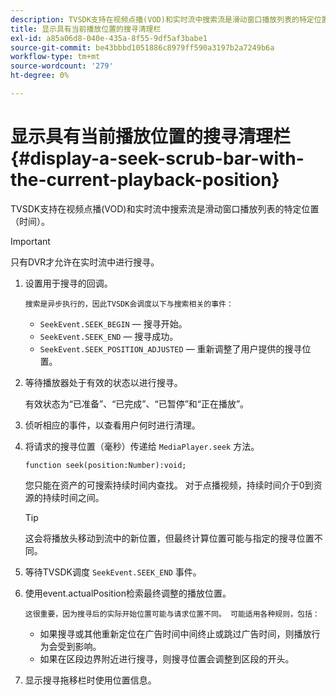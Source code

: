 ```yaml
---
description: TVSDK支持在视频点播(VOD)和实时流中搜索流是滑动窗口播放列表的特定位置（时间）。
title: 显示具有当前播放位置的搜寻清理栏
exl-id: a85a06d8-040e-435a-8f55-9df5af3babe1
source-git-commit: be43bbbd1051886c8979ff590a3197b2a7249b6a
workflow-type: tm+mt
source-wordcount: '279'
ht-degree: 0%

---
```


# 显示具有当前播放位置的搜寻清理栏{#display-a-seek-scrub-bar-with-the-current-playback-position}

TVSDK支持在视频点播(VOD)和实时流中搜索流是滑动窗口播放列表的特定位置（时间）。

>[!IMPORTANT]
>
>只有DVR才允许在实时流中进行搜寻。

1. 设置用于搜寻的回调。

       搜索是异步执行的，因此TVSDK会调度以下与搜索相关的事件：
   
   * `SeekEvent.SEEK_BEGIN`  — 搜寻开始。
   * `SeekEvent.SEEK_END`  — 搜寻成功。
   * `SeekEvent.SEEK_POSITION_ADJUSTED`  — 重新调整了用户提供的搜寻位置。

1. 等待播放器处于有效的状态以进行搜寻。

   有效状态为“已准备”、“已完成”、“已暂停”和“正在播放”。

1. 侦听相应的事件，以查看用户何时进行清理。
1. 将请求的搜寻位置（毫秒）传递给 `MediaPlayer.seek` 方法。

   ```
   function seek(position:Number):void;
   ```

   您只能在资产的可搜索持续时间内查找。 对于点播视频，持续时间介于0到资源的持续时间之间。

   >[!TIP]
   >
   >这会将播放头移动到流中的新位置，但最终计算位置可能与指定的搜寻位置不同。

1. 等待TVSDK调度 `SeekEvent.SEEK_END` 事件。
1. 使用event.actualPosition检索最终调整的播放位置。

       这很重要，因为搜寻后的实际开始位置可能与请求位置不同。 可能适用各种规则，包括：
   
   * 如果搜寻或其他重新定位在广告时间中间终止或跳过广告时间，则播放行为会受到影响。
   * 如果在区段边界附近进行搜寻，则搜寻位置会调整到区段的开头。

1. 显示搜寻拖移栏时使用位置信息。
